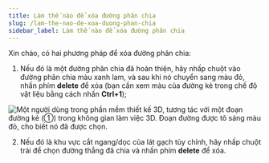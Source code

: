 ```yaml
---
title: Làm thế nào để xóa đường phân chia
slug: /lam-the-nao-de-xoa-duong-phan-chia
sidebar_label: Làm thế nào để xóa đường phân chia
---
```


Xin chào, có hai phương pháp để xóa đường phân chia:

1. Nếu đó là một đường phân chia đã hoàn thiện, hãy nhấp chuột vào đường phân chia màu xanh lam, và sau khi nó chuyển sang màu đỏ, nhấn phím **delete** để xóa (bạn cần xem màu của đường kẻ trong chế độ vật liệu bằng cách nhấn **Ctrl+1**);

![Một người dùng trong phần mềm thiết kế 3D, tương tác với một đoạn đường kẻ (①) trong không gian làm việc 3D. Đoạn đường được tô sáng màu đỏ, cho biết nó đã được chọn.](https://storage.googleapis.com/jegavn_kb/images/1a3a1ebb-82d2-4dba-ba23-d38b7597aee1.png)

2. Nếu đó là khu vực cắt ngang/dọc của lát gạch tùy chỉnh, hãy nhấp chuột trái để chọn đường thẳng đã chia và nhấn phím **delete** để xóa.